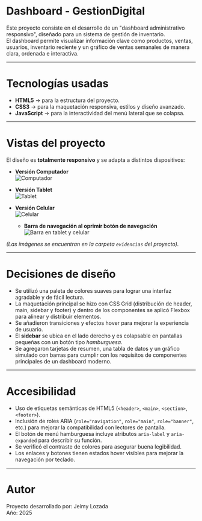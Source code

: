 # Dashboard - GestionDigital

Este proyecto consiste en el desarrollo de un "dashboard administrativo responsivo", diseñado para un sistema de gestión de inventario.  
El dashboard permite visualizar información clave como productos, ventas, usuarios, inventario reciente y un gráfico de ventas semanales de manera clara, ordenada e interactiva.

---

# Tecnologías usadas

- **HTML5** → para la estructura del proyecto.  
- **CSS3** → para la maquetación responsiva, estilos y diseño avanzado.  
- **JavaScript** → para la interactividad del menú lateral que se colapsa.  

---

# Vistas del proyecto

El diseño es **totalmente responsivo** y se adapta a distintos dispositivos:

- **Versión Computador**  
  ![Computador](./evidencias/Computador-1280px.png)

- **Versión Tablet**  
  ![Tablet](./evidencias/Tablet-768px.png)

- **Versión Celular**  
  ![Celular](./evidencias/Celular-360px.png)

  - **Barra de navegación al oprimir botón de navegación**  
  ![Barra en tablet y celular](./evidencias/barraNav-CelularTablet.png)


*(Las imágenes se encuentran en la carpeta `evidencias` del proyecto).*

---

# Decisiones de diseño

- Se utilizó una paleta de colores suaves para lograr una interfaz agradable y de fácil lectura.  
- La maquetación principal se hizo con CSS Grid (distribución de header, main, sidebar y footer) y dentro de los componentes se aplicó Flexbox para alinear y distribuir elementos.  
- Se añadieron transiciones y efectos hover para mejorar la experiencia de usuario.  
- El **sidebar** se ubica en el lado derecho y es colapsable en pantallas pequeñas con un botón tipo *hamburguesa*.  
- Se agregaron tarjetas de resumen, una tabla de datos y un gráfico simulado con barras para cumplir con los requisitos de componentes principales de un dashboard moderno.  

---

# Accesibilidad

- Uso de etiquetas semánticas de HTML5 (`<header>`, `<main>`, `<section>`, `<footer>`).  
- Inclusión de roles ARIA (`role="navigation"`, `role="main"`, `role="banner"`, etc.) para mejorar la compatibilidad con lectores de pantalla.  
- El botón de menú hamburguesa incluye atributos `aria-label` y `aria-expanded` para describir su función.  
- Se verificó el contraste de colores para asegurar buena legibilidad.  
- Los enlaces y botones tienen estados hover visibles para mejorar la navegación por teclado.  

---

# Autor

Proyecto desarrollado por: Jeimy Lozada  
Año: 2025

